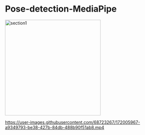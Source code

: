 # Pose-detection-MediaPipe

<img width="315" alt="section1" src="https://user-images.githubusercontent.com/68723267/172005786-f27c1f35-0e22-4fb3-8542-f2070568f88f.png">

https://user-images.githubusercontent.com/68723267/172005967-a9349793-be38-427b-84db-488b90f51ab8.mp4
